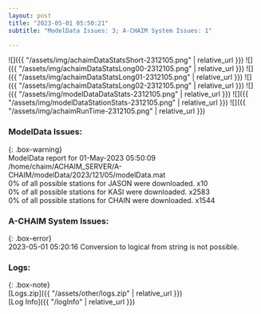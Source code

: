 ```yaml
---
layout: post
title: "2023-05-01 05:50:21"
subtitle: "ModelData Issues: 3; A-CHAIM System Issues: 1"

---
```


![]({{ "/assets/img/achaimDataStatsShort-2312105.png" | relative_url }})
![]({{ "/assets/img/achaimDataStatsLong00-2312105.png" | relative_url }})
![]({{ "/assets/img/achaimDataStatsLong01-2312105.png" | relative_url }})
![]({{ "/assets/img/achaimDataStatsLong02-2312105.png" | relative_url }})
![]({{ "/assets/img/modelDataDataStats-2312105.png" | relative_url }})
![]({{ "/assets/img/modelDataStationStats-2312105.png" | relative_url }})
![]({{ "/assets/img/achaimRunTime-2312105.png" | relative_url }})


### ModelData Issues:  
  
{: .box-warning}  
 ModelData report for 01-May-2023 05:50:09   
 /home/chaim/ACHAIM_SERVER/A-CHAIM/modelData/2023/121/05/modelData.mat   
 0% of all possible stations for JASON were downloaded. x10   
 0% of all possible stations for KASI were downloaded. x2583   
 0% of all possible stations for CHAIN were downloaded. x1544   
  
### A-CHAIM System Issues:  
  
{: .box-error}  
2023-05-01 05:20:16 Conversion to logical from string is not possible.  

### Logs:  
  
{: .box-note}  
[Logs.zip]({{ "/assets/other/logs.zip" | relative_url }})  
[Log Info]({{ "/logInfo" | relative_url }})  
